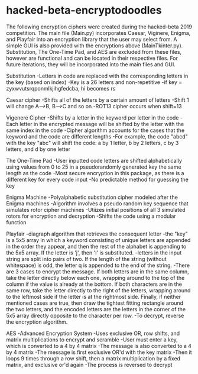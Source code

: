 # hacked-beta-encryptodoodles
The following encryption ciphers were created during the hacked-beta 2019 competition.
The main file (Main.py) incorporates Caesar, Viginere, Enigma, and Playfair into an encryption library that the user may select from.
A simple GUI is also provided with the encryptions above (MainTkinter.py). Substitution, The One-Time Pad, and AES are excluded from these files,
however are functional and can be located in their respective files. For future iterations, they will be 
incorporated into the main files and GUI.

Substitution
    -Letters in code are replaced with the corresponding letters in the key (based on index)
    -Key is a 26 letters and non-repetitive
    -if key = zyxwvutsrqponmlkjihgfedcba, hi becomes rs
    
Caesar cipher
    -Shifts all of the letters by a certain amount of letters
    -Shift 1 will change A-->B, B-->C and so on
    -ROT13 cipher occurs when shift=13
    
Vigenere Cipher
    -Shifts by a letter in the keyword per letter in the code
    -Each letter in the encrypted message will be shifted by the letter with the same index in the code
    -Cipher algorithm accounts for the cases that the keyword and the code are different lengths
    -For example, the code "abcd" with the key "abc" will shift the code: a by 1 letter, b by 2 letters, c by 3 letters,
    and d by one letter
     
The One-Time Pad
    -User inputted code letters are shifted alphabetically using values from 0 to 25 in a pseudorandomly generated key 
    the same length as the code
    -Most secure encryption in this package, as there is a different key for every code input
    -No predictable method for guessing the key

Enigma Machine
    -Polyalphabetic substitution cipher modeled after the Enigma machines
    -Algorithm involves a pseudo random key sequence that simulates rotor cipher machines
    -Utiizes initial positions of all 3 simulated rotors for encryption and decryption
    -Shifts the code using a modular function
    
Playfair
    -diagraph algorithm that retrieves the consequent letter
    -the "key" is a 5x5 array in which a keyword consisting of unique letters are appended in the order
    they appear, and then the rest of the alphabet is appending to the 5x5 array. If the letter is 'j',
    then 'l' is substituted.
    -letters in the input string are split into pairs of two. If the length of the string (without whitespace)
    is odd, the letter q is appended to the end of the string.
    -There are 3 cases to encrypt the message. If both letters are in the same column, take the letter directly
    below each one, wrapping around to the top of the column if the value is already at the bottom. If
    both characters are in the same row, take the letter directly to the right of the letters, wrapping
    around to the leftmost side if the letter is at the rightmost side. Finally, if neither mentioned cases are
    true, then draw the tightest fitting rectangle around the two letters, and the encoded letters are the
    letters in the corner of the 5x5 array directly opposite to the character per row.
    -To decrypt, reverse the encryption algorithm.    
    

AES
    -Advanced Encryption System
    -Uses exclusive OR, row shifts, and matrix multiplications to encrypt and scramble
    -User must enter a key, which is converted to a 4 by 4 matrix
    -The message is also converted to a 4 by 4 matrix
    -The message is first exclusive OR'd with the key matrix
    -Then it loops 9 times through a row shift, then a matrix multiplication by a fixed matrix, and exclusive or'd again
    -The process is reversed to decrypt

